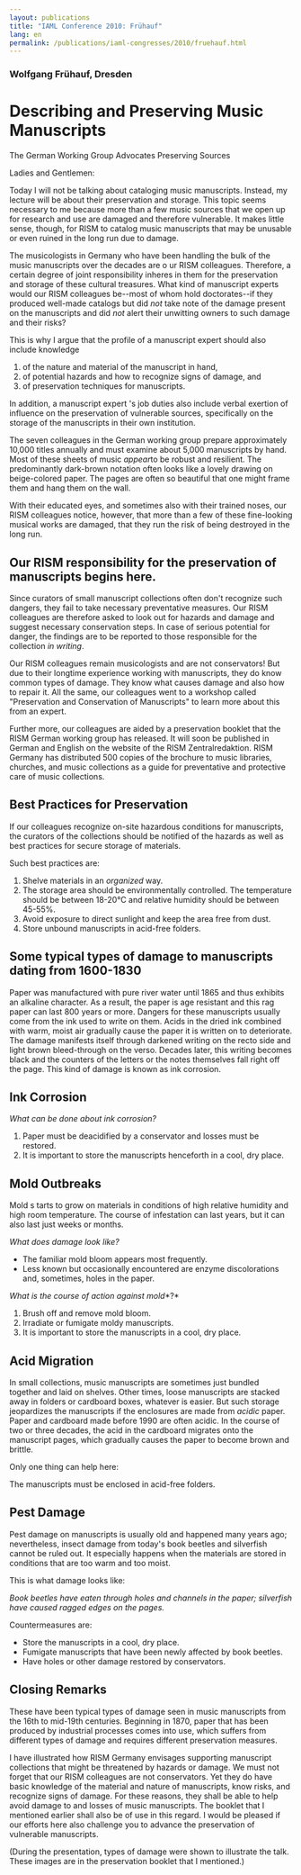 ```yaml
---
layout: publications
title: "IAML Conference 2010: Frühauf"
lang: en
permalink: /publications/iaml-congresses/2010/fruehauf.html
---
```


### Wolfgang Frühauf, Dresden

# Describing and Preserving Music Manuscripts

The German Working Group Advocates Preserving Sources

Ladies and Gentlemen:

Today I will not be talking about cataloging music manuscripts. Instead, my lecture will be about their preservation and storage. This topic seems necessary to me because more than a few music sources that we open up for research and use are damaged and therefore vulnerable. It makes little sense, though, for RISM to catalog music manuscripts that may be unusable or even ruined in the long run due to damage.

The musicologists in Germany who have been handling the bulk of the music manuscripts over the decades are o ur RISM colleagues. Therefore, a certain degree of joint responsibility inheres in them for the preservation and storage of these cultural treasures. What kind of manuscript experts would our RISM colleagues be--most of whom hold doctorates--if they produced well-made catalogs but did *not* take note of the damage present on the manuscripts and did *not* alert their unwitting owners to such damage and their risks?

This is why I argue that the profile of a manuscript expert should also include knowledge

1. of the nature and material of the manuscript in hand,
2. of potential hazards and how to recognize signs of damage, and
3. of preservation techniques for manuscripts.

In addition, a manuscript expert 's job duties also include verbal exertion of influence on the preservation of vulnerable sources, specifically on the storage of the manuscripts in their own institution.

The seven colleagues in the German working group prepare approximately 10,000 titles annually and must examine about 5,000 manuscripts by hand. Most of these sheets of music *appear*to be robust and resilient. The predominantly dark-brown notation often looks like a lovely drawing on beige-colored paper. The pages are often so beautiful that one might frame them and hang them on the wall.

With their educated eyes, and sometimes also with their trained noses, our RISM colleagues notice, however, that more than a few of these fine-looking musical works are damaged, that they run the risk of being destroyed in the long run.

## Our RISM responsibility for the preservation of manuscripts begins here.

Since curators of small manuscript collections often don't recognize such dangers, they fail to take necessary preventative measures. Our RISM colleagues are therefore asked to look out for hazards and damage and suggest necessary conservation steps. In case of serious potential for danger, the findings are to be reported to those responsible for the collection *in writing*.

Our RISM colleagues remain musicologists and are not conservators! But due to their longtime experience working with manuscripts, they do know common types of damage. They know what causes damage and also how to repair it. All the same, our colleagues went to a workshop called "Preservation and Conservation of Manuscripts" to learn more about this from an expert.

Further more, our colleagues are aided by a preservation booklet that the RISM German working group has released. It will soon be published in German and English on the website of the RISM Zentralredaktion. RISM Germany has distributed 500 copies of the brochure to music libraries, churches, and music collections as a guide for preventative and protective care of music collections.

## Best Practices for Preservation

If our colleagues recognize on-site hazardous conditions for manuscripts, the curators of the collections should be notified of the hazards as well as best practices for secure storage of materials.

Such best practices are:

1. Shelve materials in an *organized* way.
2. The storage area should be environmentally controlled. The temperature should be between 18-20°C and relative humidity should be between 45-55%.
3. Avoid exposure to direct sunlight and keep the area free from dust.
4. Store unbound manuscripts in acid-free folders.

## Some typical types of damage to manuscripts dating from 1600-1830

Paper was manufactured with pure river water until 1865 and thus exhibits an alkaline character. As a result, the paper is age resistant and this rag paper can last 800 years or more. Dangers for these manuscripts usually come from the ink used to write on them.  Acids in the dried ink combined with warm, moist air gradually cause the paper it is written on to deteriorate. The damage manifests itself through darkened writing on the recto side and light brown bleed-through on the verso. Decades later, this writing becomes black and the counters of the letters or the notes themselves fall right off the page. This kind of damage is known as ink corrosion.

## Ink Corrosion

*What can be done about ink corrosion?*

1. Paper must be deacidified by a conservator and losses must be restored.
2. It is important to store the manuscripts henceforth in a cool, dry place.

## Mold Outbreaks

Mold s tarts to grow on materials in conditions of high relative humidity and high room temperature. The course of infestation can last years, but it can also last just weeks or months.

*What does damage look like?*

* The familiar mold bloom appears most frequently.
* Less known but occasionally encountered are enzyme discolorations and, sometimes, holes in the paper.

*What is the course of action against mold**?*

1. Brush off and remove mold bloom.
2. Irradiate or fumigate moldy manuscripts.
3. It is important to store the manuscripts in a cool, dry place.

## Acid Migration

In small collections, music manuscripts are sometimes just bundled together and laid on shelves. Other times, loose manuscripts are stacked away in folders or cardboard boxes, whatever is easier. But such storage jeopardizes the manuscripts if the enclosures are made from *acidic* paper. Paper and cardboard made before 1990 are often acidic. In the course of two or three decades, the acid in the cardboard migrates onto the manuscript pages, which gradually causes the paper to become brown and brittle.

Only one thing can help here:

The manuscripts must be enclosed in acid-free folders.

## Pest Damage

Pest damage on manuscripts is usually old and happened many years ago; nevertheless, insect damage from today's book beetles and silverfish cannot be ruled out. It especially happens when the materials are stored in conditions that are too warm and too moist.

This is what damage looks like:

*Book beetles have eaten through holes and channels in the paper; silverfish have caused ragged edges on the pages.*

Countermeasures are:

* Store the manuscripts in a cool, dry place.
* Fumigate manuscripts that have been newly affected by book beetles.
* Have holes or other damage restored by conservators.

## Closing Remarks

These have been typical types of damage seen in music manuscripts from the 16th to mid-19th centuries. Beginning in 1870, paper that has been produced by industrial processes comes into use, which suffers from different types of damage and requires different preservation measures.

I have illustrated how RISM Germany envisages supporting manuscript collections that might be threatened by hazards or damage. We must not forget that our RISM colleagues are not conservators. Yet they do have basic knowledge of the material and nature of manuscripts, know risks, and recognize signs of damage. For these reasons, they shall be able to help avoid damage to and losses of music manuscripts. The booklet that I mentioned earlier shall also be of use in this regard. I would be pleased if our efforts here also challenge you to advance the preservation of vulnerable manuscripts.

(During the presentation, types of damage were shown to illustrate the talk. These images are in the preservation booklet that I mentioned.)